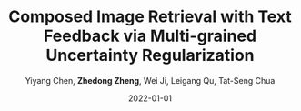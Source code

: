 ---
title: "Composed Image Retrieval with Text Feedback via Multi-grained Uncertainty Regularization"
collection: publications
permalink: /publication/Composed2022
date: 2022-01-01
doi: 
venue: 'arXiv:2211.07394'
code: 'https://github.com/Monoxide-Chen/uncertainty_retrieval'
author: 'Yiyang Chen,  <strong>Zhedong Zheng</strong>,  Wei Ji,  Leigang Qu,  Tat-Seng Chua'
citation: ' Yiyang Chen,  Zhedong Zheng,  Wei Ji,  Leigang Qu,  Tat-Seng Chua, &quot;Composed Image Retrieval with Text Feedback via Multi-grained Uncertainty Regularization.&quot; arXiv:2211.07394, 2022.'
pub_year: '2022'
bib: >
    @article{chen2022composed,  
    author = "Chen, Yiyang and Zheng, Zhedong and Ji, Wei and Qu, Leigang and Chua, Tat-Seng",  
    title = "Composed Image Retrieval with Text Feedback via Multi-grained Uncertainty Regularization",  
    journal = "arXiv:2211.07394",  
    code = "https://github.com/Monoxide-Chen/uncertainty\_retrieval",  
    year = "2022"
    }

---